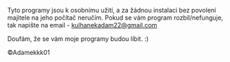 Tyto programy jsou k osobnímu užití, a za žádnou instalaci bez povolení majitele na jeho počítač neručím.
Pokud se vám program rozbil/nefunguje, tak napište na email - kulhanekadam22@gmail.com

Doufám, že se vám moje programy budou líbit. :)

©Adamekkk01
